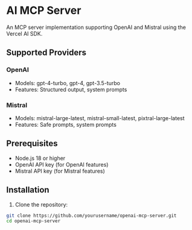 # AI MCP Server

An MCP server implementation supporting OpenAI and Mistral using the Vercel AI SDK.

## Supported Providers

### OpenAI
- Models: gpt-4-turbo, gpt-4, gpt-3.5-turbo
- Features: Structured output, system prompts

### Mistral
- Models: mistral-large-latest, mistral-small-latest, pixtral-large-latest
- Features: Safe prompts, system prompts

## Prerequisites

- Node.js 18 or higher
- OpenAI API key (for OpenAI features)
- Mistral API key (for Mistral features)

## Installation

1. Clone the repository:
```bash
git clone https://github.com/yourusername/openai-mcp-server.git
cd openai-mcp-server